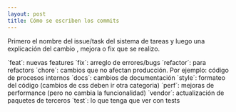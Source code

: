 ```yaml
---
layout: post
title: Cómo se escriben los commits
---
```

Primero el nombre del issue/task del sistema de tareas y luego<!--more--> una explicación del cambio , mejora o fix que se realizo.

´feat´: nuevas features
´fix´: arreglo de errores/bugs
´refactor´: para refactors
´chore´: cambios que no afectan producción. Por ejemplo: código de procesos internos
´docs´: cambios de documentación
´style´: formateo del código (cambios de css deben ir otra categoria)
´perf´: mejoras de performance (pero no cambia la funcionalidad)
´vendor´: actualización de paquetes de terceros
´test´: lo que tenga que ver con tests